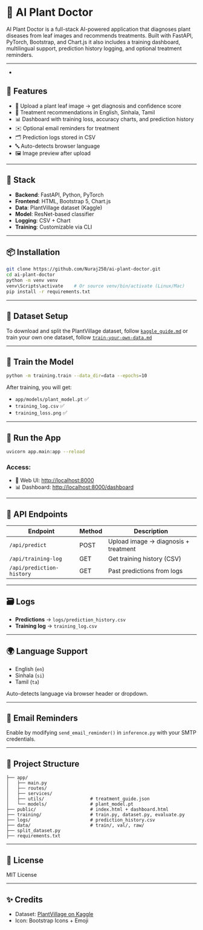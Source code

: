 # 🌿 AI Plant Doctor

AI Plant Doctor is a full-stack AI-powered application that diagnoses plant diseases from leaf images and recommends treatments. Built with FastAPI, PyTorch, Bootstrap, and Chart.js it also includes a training dashboard, multilingual support, prediction history logging, and optional treatment reminders.

---
-
## 🚀 Features

- 🧠 Upload a plant leaf image → get diagnosis and confidence score
- 🌱 Treatment recommendations in English, Sinhala, Tamil
- 📊 Dashboard with training loss, accuracy charts, and prediction history
- ✉️ Optional email reminders for treatment
- 🗂 Prediction logs stored in CSV
- 🔤 Auto-detects browser language
- 🖼 Image preview after upload

---

## 🧰 Stack

- **Backend**: FastAPI, Python, PyTorch
- **Frontend**: HTML, Bootstrap 5, Chart.js
- **Data**: PlantVillage dataset (Kaggle)
- **Model**: ResNet-based classifier
- **Logging**: CSV + Chart
- **Training**: Customizable via CLI

---

## 📦 Installation

```bash
git clone https://github.com/Nuraj250/ai-plant-doctor.git
cd ai-plant-doctor
python -m venv venv
venv\Scripts\activate    # Or source venv/bin/activate (Linux/Mac)
pip install -r requirements.txt
```

---

## 🌱 Dataset Setup

To download and split the PlantVillage dataset, follow [`kaggle_guide.md`](kaggle_guide.md)
or train your own one dataset, follow [`train-your-own-data.md`](train-your-own-data.md)

---

## 🧠 Train the Model

```bash
python -m training.train --data_dir=data --epochs=10
```

After training, you will get:

- `app/models/plant_model.pt` ✅
- `training_log.csv` ✅
- `training_loss.png` ✅

---

## 🔁 Run the App

```bash
uvicorn app.main:app --reload
```

### Access:
- 🌿 Web UI: [http://localhost:8000](http://localhost:8000)
- 📊 Dashboard: [http://localhost:8000/dashboard](http://localhost:8000/dashboard)

---

## 🧪 API Endpoints

| Endpoint                 | Method | Description                          |
|--------------------------|--------|--------------------------------------|
| `/api/predict`           | POST   | Upload image → diagnosis + treatment |
| `/api/training-log`      | GET    | Get training history (CSV)           |
| `/api/prediction-history` | GET   | Past predictions from logs           |

---

## 🗃 Logs

- **Predictions** → `logs/prediction_history.csv`
- **Training log** → `training_log.csv`

---

## 🌍 Language Support

- English (`en`)
- Sinhala (`si`)
- Tamil (`ta`)

Auto-detects language via browser header or dropdown.

---

## 📨 Email Reminders

Enable by modifying `send_email_reminder()` in `inference.py` with your SMTP credentials.

---

## 📁 Project Structure

```
├── app/
│   ├── main.py
│   ├── routes/
│   ├── services/
│   ├── utils/                 # treatment_guide.json
│   └── models/                # plant_model.pt
├── public/                    # index.html + dashboard.html
├── training/                  # train.py, dataset.py, evaluate.py
├── logs/                      # prediction_history.csv
├── data/                      # train/, val/, raw/
├── split_dataset.py
├── requirements.txt
```

---

## 📄 License

MIT License

---

## ✨ Credits

- Dataset: [PlantVillage on Kaggle](https://www.kaggle.com/datasets/emmarex/plantdisease)
- Icon: Bootstrap Icons + Emoji
```

